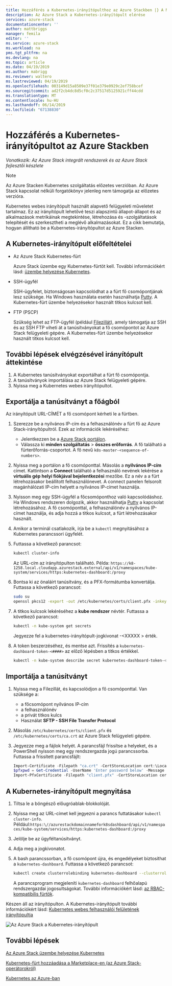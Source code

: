 ```yaml
---
title: Hozzáférés a Kubernetes-irányítópulthoz az Azure Stackben |} A Microsoft Docs
description: Az Azure Stack a Kubernetes-irányítópult elérése
services: azure-stack
documentationcenter: ''
author: mattbriggs
manager: femila
editor: ''
ms.service: azure-stack
ms.workload: na
pms.tgt_pltfrm: na
ms.devlang: na
ms.topic: article
ms.date: 04/19/2019
ms.author: mabrigg
ms.reviewer: waltero
ms.lastreviewed: 04/19/2019
ms.openlocfilehash: 003149d15a8509e37f01e379e0929c2ef758bcef
ms.sourcegitcommit: ad2f2cb4dc8d5cf0c2c37517d5125921cff44cdd
ms.translationtype: MT
ms.contentlocale: hu-HU
ms.lasthandoff: 06/14/2019
ms.locfileid: "67138830"
---
```

# <a name="access-the-kubernetes-dashboard-in-azure-stack"></a>Hozzáférés a Kubernetes-irányítópultot az Azure Stackben 

*Vonatkozik: Az Azure Stack integrált rendszerek és az Azure Stack fejlesztői készlete* 
> [!Note]   
> Az Azure Stacken Kubernetes szolgáltatás előzetes verzióban. Az Azure Stack kapcsolat nélküli forgatókönyv jelenleg nem támogatja az előzetes verzióra. 

Kubernetes webes irányítópult használt alapvető felügyeleti műveletet tartalmaz. Ez az irányítópult lehetővé teszi alapszintű állapot-állapot és az alkalmazások metrikáinak megtekintése, létrehozása és -szolgáltatások telepítését és szerkesztheti a meglévő alkalmazásokat. Ez a cikk bemutatja, hogyan állítható be a Kubernetes-irányítópultot az Azure Stacken.

## <a name="prerequisites-for-kubernetes-dashboard"></a>A Kubernetes-irányítópult előfeltételei

* Az Azure Stack Kubernetes-fürt

    Azure Stack üzembe egy Kubernetes-fürtöt kell. További információkért lásd: [üzembe helyezése Kubernetes](azure-stack-solution-template-kubernetes-deploy.md).

* SSH-ügyfél

    SSH-ügyfelet, biztonságosan kapcsolódhat a a fürt fő csomópontjának lesz szüksége. Ha Windows használata esetén használhatja [Putty](https://docs.microsoft.com/azure/marketplace/cloud-partner-portal/virtual-machine/cpp-connect-vm). A Kubernetes-fürt üzembe helyezésekor használt titkos kulcsot kell.

* FTP (PSCP)

    Szükség lehet az FTP-ügyfél (például [Filezillát](https://filezilla-project.org/download.php?type=client)), amely támogatja az SSH és az SSH FTP viheti át a tanúsítványokat a fő csomópontot az Azure Stack felügyeleti gépére. A Kubernetes-fürt üzembe helyezésekor használt titkos kulcsot kell.

## <a name="overview-of-steps-to-enable-dashboard"></a>További lépések elvégzésével irányítópult áttekintése

1.  A Kubernetes tanúsítványokat exportálhat a fürt fő csomópontja. 
2.  A tanúsítványok importálása az Azure Stack felügyeleti gépére.
2.  Nyissa meg a Kubernetes webes irányítópultot. 

## <a name="export-certificate-from-the-master"></a>Exportálja a tanúsítványt a főágból 

Az irányítópult URL-CÍMÉT a fő csomópont kérheti le a fürtben.

1. Szerezze be a nyilvános IP-cím és a felhasználónév a fürt fő az Azure Stack-irányítópultról. Ezek az információk lekéréséhez:

    - Jelentkezzen be a [Azure Stack portálon](https://portal.local.azurestack.external/).
    - Válassza ki **minden szolgáltatás** > **összes erőforrás**. A fő található a fürterőforrás-csoportot. A fő nevű `k8s-master-<sequence-of-numbers>`. 

2. Nyissa meg a portálon a fő csomóponttal. Másolás a **nyilvános IP-cím** címet. Kattintson a **Connect** található a felhasználó nevének lekérése a **virtuális gép helyi fiókjával bejelentkezési** mezőbe. Ez a név a a fürt létrehozásakor beállított felhasználónevet. A connect panelen felsorolt magánhálózati IP-cím helyett a nyilvános IP-címet használja.

3.  Nyisson meg egy SSH-ügyfél a főcsomóponthoz való kapcsolódáshoz. Ha Windows rendszeren dolgozik, akkor használhatja [Putty](https://docs.microsoft.com/azure/marketplace/cloud-partner-portal/virtual-machine/cpp-connect-vm) a kapcsolat létrehozásához. A fő csomóponttal, a felhasználónév a nyilvános IP-címet használja, és adja hozzá a titkos kulcsot, a fürt létrehozásakor használt.

4.  Amikor a terminál csatlakozik, írja be a `kubectl` megnyitásához a Kubernetes parancssori ügyfelét.

5. Futtassa a következő parancsot:

    ```Bash   
    kubectl cluster-info 
    ``` 
    Az URL-cím az irányítópulton található. Példa: `https://k8-1258.local.cloudapp.azurestack.external/api/v1/namespaces/kube-system/services/https:kubernetes-dashboard:/proxy`

6.  Bontsa ki az önaláírt tanúsítvány, és a PFX-formátumba konvertálja. Futtassa a következő parancsot:

    ```Bash  
    sudo su 
    openssl pkcs12 -export -out /etc/kubernetes/certs/client.pfx -inkey /etc/kubernetes/certs/client.key  -in /etc/kubernetes/certs/client.crt -certfile /etc/kubernetes/certs/ca.crt 
    ```

7.  A titkos kulcsok lekéréséhez a **kube rendszer** névtér. Futtassa a következő parancsot:

    ```Bash  
    kubectl -n kube-system get secrets
    ```

    Jegyezze fel a kubernetes-irányítópult-jogkivonat -\<XXXXX > érték. 

8.  A token beszerzéséhez, és mentse azt. Frissítés a `kubernetes-dashboard-token-<####>` az előző lépésben a titkos értékkel.

    ```Bash  
    kubectl -n kube-system describe secret kubernetes-dashboard-token-<####>| awk '$1=="token:"{print $2}' 
    ```

## <a name="import-the-certificate"></a>Importálja a tanúsítványt

1. Nyissa meg a Filezillát, és kapcsolódjon a fő csomóponttal. Van szüksége a:

    - a főcsomópont nyilvános IP-cím
    - a felhasználónév
    - a privát titkos kulcs
    - Használat **SFTP - SSH File Transfer Protocol**

2. Másolás `/etc/kubernetes/certs/client.pfx` és `/etc/kubernetes/certs/ca.crt` az Azure Stack felügyeleti gépére.

3. Jegyezze meg a fájlok helyét. A parancsfájl frissítse a helyeket, és a PowerShell nyisson meg egy rendszergazda jogú parancssorba. Futtassa a frissített parancsfájlt:  

    ```powershell   
    Import-Certificate -Filepath "ca.crt" -CertStoreLocation cert:\LocalMachine\Root 
    $pfxpwd = Get-Credential -UserName 'Enter password below' -Message 'Enter password below' 
    Import-PfxCertificate -Filepath "client.pfx" -CertStoreLocation cert:\CurrentUser\My -Password $pfxpwd.Password 
    ``` 

## <a name="open-the-kubernetes-dashboard"></a>A Kubernetes-irányítópult megnyitása 

1. Tiltsa le a böngésző előugróablak-blokkolóját.

2. Nyissa meg az URL-címet kell jegyezni a parancs futtatásakor `kubectl cluster-info`. Például:`https:\//azurestackdomainnamefork8sdashboard/api/v1/namespaces/kube-system/services/https:kubernetes-dashboard:/proxy` 
3. Jelölje be az ügyféltanúsítványt.
4. Adja meg a jogkivonatot. 
5. A bash parancssorban, a fő csomópont újra, és engedélyeket biztosíthat a `kubernetes-dashboard`. Futtassa a következő parancsot:

    ```Bash  
    kubectl create clusterrolebinding kubernetes-dashboard --clusterrole=cluster-admin --serviceaccount=kube-system:kubernetes-dashboard 
    ``` 

    A parancsprogram megjeleníti `kubernetes-dashboard` felhőalapú rendszergazdai jogosultságokat. További információkért lásd: [az RBAC-kompatibilis fürtök](https://docs.microsoft.com/azure/aks/kubernetes-dashboard).

Készen áll az irányítópulton. A Kubernetes-irányítópult további információkért lásd: [Kubernetes webes felhasználói felületének irányítópultja](https://kubernetes.io/docs/tasks/access-application-cluster/web-ui-dashboard/) 

![Az Azure Stack a Kubernetes-irányítópult](media/azure-stack-solution-template-kubernetes-dashboard/azure-stack-kub-dashboard.png)

## <a name="next-steps"></a>További lépések 

[Az Azure Stack üzembe helyezése Kubernetes](azure-stack-solution-template-kubernetes-deploy.md)  

[Kubernetes-fürt hozzáadása a Marketplace-en (az Azure Stack-operátorokról)](../operator/azure-stack-solution-template-kubernetes-cluster-add.md)  

[Kubernetes az Azure-ban](https://docs.microsoft.com/azure/container-service/kubernetes/container-service-kubernetes-walkthrough)  
